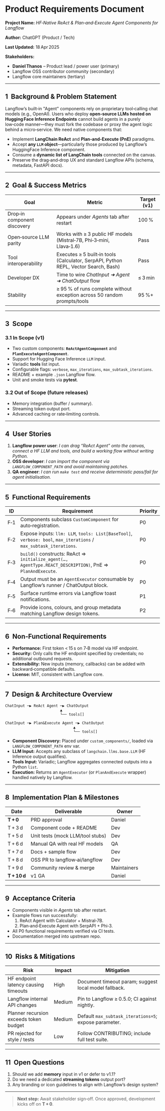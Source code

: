 # Product Requirements Document

**Project Name:** *HF‑Native ReAct & Plan‑and‑Execute Agent Components for Langflow*

**Author:** ChatGPT (Product / Tech)

**Last Updated:** 18 Apr 2025

**Stakeholders:**
- **Daniel Thanos** – Product lead / power user (primary)
- Langflow OSS contributor community (secondary)
- Langflow core maintainers (tertiary)

---

## 1  Background & Problem Statement
Langflow’s built‑in "Agent" components rely on proprietary tool‑calling chat models (e.g., OpenAI). Users who deploy **open‑source LLMs hosted on Hugging Face Inference Endpoints** cannot build agents in a purely low‑code manner—they must fork the codebase or proxy the agent logic behind a micro‑service. We need native components that:

* Implement **LangChain ReAct** and **Plan‑and‑Execute (PnE)** paradigms.
* Accept **any `LLM` object**—particularly those produced by Langflow’s HuggingFace Inference component.
* Consume a **dynamic list of LangChain tools** connected on the canvas.
* Preserve the drag‑and‑drop UX and standard Langflow APIs (schema, metadata, FastAPI docs).

---

## 2  Goal & Success Metrics
| Goal | Metric | Target (v1) |
|------|--------|-------------|
| Drop‑in component discovery | Appears under *Agents* tab after restart | 100 % |
| Open‑source LLM parity | Works with ≥ 3 public HF models (Mistral‑7B, Phi‑3‑mini, Llava‑1.6) | Pass |
| Tool interoperability | Executes ≥ 5 built‑in tools (Calculator, SerpAPI, Python REPL, Vector Search, Bash) | Pass |
| Developer DX | Time to wire *ChatInput ➜ Agent ➜ ChatOutput* flow | ≤ 3 min |
| Stability | ≥ 95 % of runs complete without exception across 50 random prompts/tools | 95 %+ |

---

## 3  Scope
### 3.1 In Scope (v1)
* Two custom components: **`ReActAgentComponent`** and **`PlanExecuteAgentComponent`**.
* Support for Hugging Face Inference `LLM` input.
* Variadic **tools** list input.
* Configurable flags: `verbose`, `max_iterations`, `max_subtask_iterations`.
* README + example `.json` Langflow flow.
* Unit and smoke tests via **pytest**.

### 3.2 Out of Scope (future releases)
* Memory integration (buffer / summary).
* Streaming token output port.
* Advanced caching or rate‑limiting controls.

---

## 4  User Stories
1. **Langflow power user**: *I can drag “ReAct Agent” onto the canvas, connect a HF LLM and tools, and build a working flow without writing Python.*
2. **OSS developer**: *I can import the component via `LANGFLOW_COMPONENT_PATH` and avoid maintaining patches.*
3. **QA engineer**: *I can run `make test` and receive deterministic pass/fail for agent initialisation.*

---

## 5  Functional Requirements
| ID | Requirement | Priority |
|----|-------------|----------|
| F‑1 | Components subclass `CustomComponent` for auto‑registration. | P0 |
| F‑2 | Expose inputs: `llm: LLM`, `tools: List[BaseTool]`, `verbose: bool`, `max_iterations` / `max_subtask_iterations`. | P0 |
| F‑3 | `build()` constructs: ReAct ⇒ `initialize_agent(…, AgentType.REACT_DESCRIPTION)`, PnE ⇒ `PlanAndExecute`. | P0 |
| F‑4 | Output must be an `AgentExecutor` consumable by Langflow’s runner / ChatOutput block. | P0 |
| F‑5 | Surface runtime errors via Langflow toast notifications. | P1 |
| F‑6 | Provide icons, colours, and group metadata matching Langflow design tokens. | P2 |

---

## 6  Non‑Functional Requirements
* **Performance:** First token < 15 s on 7‑B model via HF endpoint.
* **Security:** Only calls the HF endpoint specified by credentials; no additional outbound requests.
* **Extensibility:** New inputs (memory, callbacks) can be added with backward‑compatible defaults.
* **License:** MIT, consistent with Langflow core.

---

## 7  Design & Architecture Overview
```text
ChatInput ─▶ ReAct Agent ─▶ ChatOutput
                         ▲
                         └── tools[]

ChatInput ─▶ Plan&Execute Agent ─▶ ChatOutput
                               ▲
                               └── tools[]
```
* **Component Discovery:** Placed under `custom_components/`, loaded via `LANGFLOW_COMPONENT_PATH` env var.
* **LLM Input:** Accepts any subclass of `langchain.llms.base.LLM` (HF Inference output qualifies).
* **Tools Input:** Variadic; Langflow aggregates connected outputs into a Python `list`.
* **Execution:** Returns an `AgentExecutor` (or `PlanAndExecute` wrapper) handled natively by Langflow.

---

## 8  Implementation Plan & Milestones
| Date | Deliverable | Owner |
|------|-------------|-------|
| **T + 0** | PRD approval | Daniel |
| T + 3 d | Component code + README | Dev |
| T + 5 d | Unit tests (mock LLM/tool stubs) | Dev |
| T + 6 d | Manual QA with real HF models | QA |
| T + 7 d | Docs + sample flow | Dev |
| T + 8 d | OSS PR to langflow‑ai/langflow | Dev |
| T + 9 d | Community review & merge | Maintainers |
| **T + 10 d** | v1 GA | Daniel |

---

## 9  Acceptance Criteria
* Components visible in *Agents* tab after restart.
* Example flows run successfully:
  1. ReAct Agent with Calculator + Mistral‑7B.
  2. Plan‑and‑Execute Agent with SerpAPI + Phi‑3.
* All P0 functional requirements verified via CI tests.
* Documentation merged into upstream repo.

---

## 10  Risks & Mitigations
| Risk | Impact | Mitigation |
|------|--------|-----------|
| HF endpoint latency causing timeouts | High | Document timeout param; suggest local model fallback. |
| Langflow internal API changes | Medium | Pin to Langflow ≥ 0.5.0; CI against nightly. |
| Planner recursion exceeds token budget | Medium | Default `max_subtask_iterations=5`; expose parameter. |
| PR rejected for style / tests | Low | Follow CONTRIBUTING; include full test suite. |

---

## 11  Open Questions
1. Should we add **memory** input in v1 or defer to v1.1?
2. Do we need a dedicated **streaming tokens** output port?
3. Any branding or icon guidelines to align with Langflow’s design system?

---

> **Next step:** Await stakeholder sign‑off. Once approved, development kicks off on **T + 0**.

